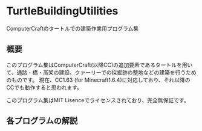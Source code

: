 # TurtleBuildingUtilities
ComputerCraftのタートルでの建築作業用プログラム集

## 概要
このプログラム集はComputerCraft(以降CC)の追加要素であるタートルを用いて、通路・橋・高架の建設、クァーリーでの採掘跡の整地などの建築を行うためのものです。
現在、CC1.63 (for Minecraft1.6.4)に対応しており、それ以降のCCでも動作すると思われます。

このプログラム集はMIT Lisenceでライセンスされており、完全無保証です。

## 各プログラムの解説


